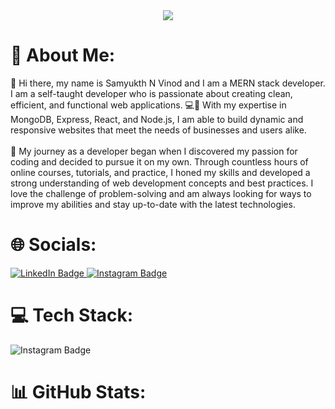 <div id="header" align="center">
  <img src="https://miro.medium.com/v2/resize:fit:3200/0*de0IdiUSoJTwgsys.gif"/>
</div>
<h1>💫 About Me:</h1>
👋 Hi there, my name is Samyukth N Vinod and I am a MERN stack developer. I am a self-taught developer who is passionate about creating clean, efficient, and functional web applications. 💻🚀 With my expertise in MongoDB, Express, React, and Node.js, I am able to build dynamic and responsive websites that meet the needs of businesses and users alike.
<br>
<br>
🚀 My journey as a developer began when I discovered my passion for coding and decided to pursue it on my own. Through countless hours of online courses, tutorials, and practice, I honed my skills and developed a strong understanding of web development concepts and best practices. I love the challenge of problem-solving and am always looking for ways to improve my abilities and stay up-to-date with the latest technologies.


<h1>🌐 Socials:</h1>
<div >
 <a href="https://www.instagram.com/samyukth._/">
    <img src="https://img.shields.io/badge/LinkedIn-blue?style=for-the-badge&logo=linkedin&logoColor=white" alt="LinkedIn Badge"/>
  </a>
  <a href="https://www.instagram.com/samyukth._/">
    <img src="https://img.shields.io/badge/Instagram-E4405F?style=for-the-badge&logo=instagram&logoColor=white" alt="Instagram Badge"/>
  </a>
</div>


<h1>💻 Tech Stack:</h1>
<div >
  <a >
    <img src="https://img.shields.io/badge/JavaScript-323330?style=for-the-badge&logo=javascript&logoColor=F7DF1E" alt="Instagram Badge"/>
  </a>
  <a >
    <img src="https://img.shields.io/badge/MongoDB-4EA94B?style=for-the-badge&logo=mongodb&logoColor=white" alt=""/>
    <img src="https://img.shields.io/badge/MySQL-005C84?style=for-the-badge&logo=mysql&logoColor=white" alt=""/>
    <img src="https://img.shields.io/badge/PostgreSQL-316192?style=for-the-badge&logo=postgresql&logoColor=white" alt=""/>
    <img src="https://img.shields.io/badge/Figma-F24E1E?style=for-the-badge&logo=figma&logoColor=white" alt=""/>
    <img src="https://img.shields.io/badge/Bootstrap-563D7C?style=for-the-badge&logo=bootstrap&logoColor=white" alt=""/>
    <img src="https://img.shields.io/badge/firebase-ffca28?style=for-the-badge&logo=firebase&logoColor=black" alt=""/>
    <img src="https://img.shields.io/badge/JWT-000000?style=for-the-badge&logo=JSON%20web%20tokens&logoColor=white" alt=""/>
    <img src="https://img.shields.io/badge/Vite-B73BFE?style=for-the-badge&logo=vite&logoColor=FFD62E" alt=""/>
    <img src="https://img.shields.io/badge/Redux-593D88?style=for-the-badge&logo=redux&logoColor=white" alt=""/>
    <img src="https://img.shields.io/badge/React-20232A?style=for-the-badge&logo=react&logoColor=61DAFB" alt=""/>
    <img src="https://img.shields.io/badge/Socket.io-010101?&style=for-the-badge&logo=Socket.io&logoColor=white" alt=""/>
    <img src="https://img.shields.io/badge/Chart.js-FF6384?style=for-the-badge&logo=chartdotjs&logoColor=white" alt=""/>
    <img src="https://img.shields.io/badge/Express.js-000000?style=for-the-badge&logo=express&logoColor=white" alt=""/>
    <img src="https://img.shields.io/badge/JWT-000000?style=for-the-badge&logo=JSON%20web%20tokens&logoColor=white" alt=""/>
    <img src="https://img.shields.io/badge/JWT-000000?style=for-the-badge&logo=JSON%20web%20tokens&logoColor=white" alt=""/>
    <img src="https://img.shields.io/badge/Node.js-339933?style=for-the-badge&logo=nodedotjs&logoColor=white" alt=""/>
    <img src="https://img.shields.io/badge/Nginx-009639?style=for-the-badge&logo=nginx&logoColor=white" alt=""/>
    <img src="https://img.shields.io/badge/Twilio-F22F46?style=for-the-badge&logo=Twilio&logoColor=white" alt=""/>
    <img src="https://img.shields.io/badge/Cloudflare-F38020?style=for-the-badge&logo=Cloudflare&logoColor=white" alt=""/>
    <img src="https://img.shields.io/badge/Amazon_AWS-FF9900?style=for-the-badge&logo=amazonaws&logoColor=white" alt=""/>
    
  </a>
</div>


<h1>📊 GitHub Stats:</h1>
    <img src="https://github-readme-stats.vercel.app/api?username=samyukthv&theme=algolia&show_icons=true" alt=""/>
    <img src="https://github-readme-streak-stats.herokuapp.com/?user=samyukthv&theme=dark&background=000000" alt=""/>
    <img src="https://github-readme-stats.vercel.app/api/top-langs/?username=samyukthv&layout=compact&theme=vision-friendly-dark" alt=""/>
    
